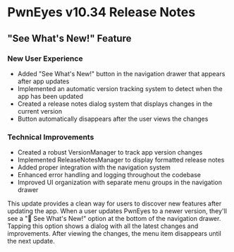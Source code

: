 # PwnEyes v10.34 Release Notes

## "See What's New!" Feature

### New User Experience
- Added "See What's New!" button in the navigation drawer that appears after app updates
- Implemented an automatic version tracking system to detect when the app has been updated
- Created a release notes dialog system that displays changes in the current version
- Button automatically disappears after the user views the changes

### Technical Improvements
- Created a robust VersionManager to track app version changes
- Implemented ReleaseNotesManager to display formatted release notes
- Added proper integration with the navigation system
- Enhanced error handling and logging throughout the codebase
- Improved UI organization with separate menu groups in the navigation drawer

This update provides a clean way for users to discover new features after updating the app. When a user updates PwnEyes to a newer version, they'll see a "🎉 See What's New!" option at the bottom of the navigation drawer. Tapping this option shows a dialog with all the latest changes and improvements. After viewing the changes, the menu item disappears until the next update.
